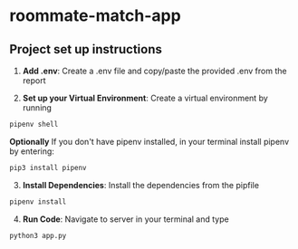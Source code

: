 # roommate-match-app
## Project set up instructions
1. **Add .env**: Create a .env file and copy/paste the provided .env from the report 

2. **Set up your Virtual Environment**: Create a virtual environment by running 
```bash 
pipenv shell
```

**Optionally** If you don't have pipenv installed, in your terminal install pipenv by entering:
```bash 
pip3 install pipenv
```

3. **Install Dependencies**: Install the dependencies from the pipfile
```bash 
pipenv install
```

4. **Run Code**: Navigate to server in your terminal and type
```bash 
python3 app.py
``` 
